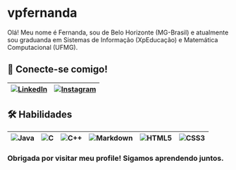 # vpfernanda 

Olá! Meu nome é Fernanda, sou de Belo Horizonte (MG-Brasil) e atualmente sou graduanda em Sistemas de Informação (XpEducação) e Matemática Computacional (UFMG). 

##  🤝 Conecte-se comigo!

| [![LinkedIn](https://img.shields.io/badge/LinkedIn-DC143C?style=for-the-badge&logo=linkedin&logoColor=FFF)](https://www.linkedin.com/in/fernandavp) | [![Instagram](https://img.shields.io/badge/Instagram-DC143C?style=for-the-badge&logo=instagram&logoColor=FFF)](https://www.instagram.com/vp.nanda/)| 
|----------|----------|

## 🛠️ Habilidades

|![Java](https://img.shields.io/badge/Java-DC143C?style=for-the-badge&logo=java)|![C](https://img.shields.io/badge/C-DC143C?style=for-the-badge&logo=c&logoColor=FFF)|![C++](https://img.shields.io/badge/C%2B%2B-DC143C?style=for-the-badge&logo=c%2B%2B&logoColor=FFF)|![Markdown](https://img.shields.io/badge/Markdown-DC143C?style=for-the-badge&logo=markdown)|![HTML5](https://img.shields.io/badge/HTML5-DC143C?style=for-the-badge&logo=html5&logoColor=FFF)|![CSS3](https://img.shields.io/badge/CSS3-DC143C?style=for-the-badge&logo=css3&logoColor=FFF)
|----------|----------|----------|----------|----------|----------|


### Obrigada por visitar meu profile! Sigamos aprendendo juntos. 

<!--
**vpfernanda/vpfernanda** is a ✨ _special_ ✨ repository because its `README.md` (this file) appears on your GitHub profile.

Here are some ideas to get you started:
## 💻 GitHub Stats

![GitHub Stats](https://github-readme-stats.vercel.app/api?username=vpfernanda&theme=transparent&bg_color=DC143C&border_color=30A3DC&show_icons=true&icon_color=30A3DC&title_color=FFF&text_color=FFF)
- 🔭 I’m currently working on ...
- 🌱 I’m currently learning ...
- 👯 I’m looking to collaborate on ...
- 🤔 I’m looking for help with ...
- 💬 Ask me about ...
- 📫 How to reach me: ...
- 😄 Pronouns: ...
- ⚡ Fun fact: ...
-->
